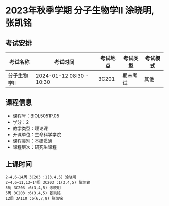 # 2023年秋季学期 分子生物学II 涂晓明, 张凯铭




## 考试安排

| 考试名称 | 考试时间 | 考试地点 | 考试类型 | 考试模式 |
| -------- | -------- | -------- | -------- | -------- |
| 分子生物学II | 2024-01-12 08:30 - 10:30 | 3C201 | 期末考试 | 其他 |





## 课程信息

- 课程号：BIOL5051P.05
- 学分：2
- 教学类型：理论课
- 开课单位：生命科学学院
- 课程类别：本研贯通
- 课程层次：研究生课程

## 上课时间

```
2~4,6~14周 3C203 :1(3,4,5) 涂晓明
2~4,6~11,13~14周 3C203 :1(3,4,5) 张凯铭
5周 3C203 :6(3,4,5) 涂晓明
5周 3C203 :6(3,4,5) 张凯铭
12周 3A110 :6(6,7,8) 张凯铭
```

